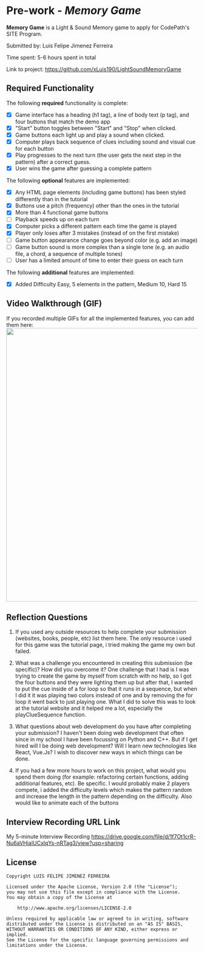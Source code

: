 # Pre-work - *Memory Game*

**Memory Game** is a Light & Sound Memory game to apply for CodePath's SITE Program. 

Submitted by: Luis Felipe Jimenez Ferreira

Time spent: 5-6 hours spent in total

Link to project: https://github.com/xLuis190/LightSoundMemoryGame

## Required Functionality

The following **required** functionality is complete:

* [x] Game interface has a heading (h1 tag), a line of body text (p tag), and four buttons that match the demo app
* [x] "Start" button toggles between "Start" and "Stop" when clicked. 
* [x] Game buttons each light up and play a sound when clicked. 
* [x] Computer plays back sequence of clues including sound and visual cue for each button
* [x] Play progresses to the next turn (the user gets the next step in the pattern) after a correct guess. 
* [x] User wins the game after guessing a complete pattern

The following **optional** features are implemented:

* [x] Any HTML page elements (including game buttons) has been styled differently than in the tutorial
* [x] Buttons use a pitch (frequency) other than the ones in the tutorial
* [x] More than 4 functional game buttons
* [ ] Playback speeds up on each turn
* [x] Computer picks a different pattern each time the game is played
* [x] Player only loses after 3 mistakes (instead of on the first mistake)
* [ ] Game button appearance change goes beyond color (e.g. add an image)
* [ ] Game button sound is more complex than a single tone (e.g. an audio file, a chord, a sequence of multiple tones)
* [ ] User has a limited amount of time to enter their guess on each turn

The following **additional** features are implemented:

- [x] Added Difficulty Easy, 5 elements in the pattern, Medium 10, Hard 15

## Video Walkthrough (GIF)

If you recorded multiple GIFs for all the implemented features, you can add them here:
<img src="http://g.recordit.co/RhMk1KubfK.gif" width=720>

## Reflection Questions
1. If you used any outside resources to help complete your submission (websites, books, people, etc) list them here. 
The only resource i used for this game was the tutorial page, i tried making the game my own but failed.

2. What was a challenge you encountered in creating this submission (be specific)? How did you overcome it? 
One challenge that I had is I was trying to create the game by myself from scratch with no help, so I got the four buttons and they were lighting them up but after that, I wanted to put the cue inside of a for loop so that it runs in a sequence, but when I did it it was playing two colors instead of one and by removing the for loop it went back to just playing one. What I did to solve this was to look at the tutorial website and it helped me a lot, especially the playClueSequence function.

3. What questions about web development do you have after completing your submission? 
I haven't been doing web development that often since in my school I have been focussing on Python and C++. But if I get hired will I be doing web development? Will I learn new technologies like React, Vue.Js? I wish to discover new ways in which things can be done. 

4. If you had a few more hours to work on this project, what would you spend them doing (for example: refactoring certain functions, adding additional features, etc). Be specific. 
I would probably make 2 players compete, i added the difficulty levels which makes the pattern random and increase the length in the pattern depending on the difficulty. 
Also would like to animate each of the buttons 


## Interview Recording URL Link

My 5-minute Interview Recording https://drive.google.com/file/d/1f7Ot1crR-Nu6aVHiaIUCxlqYs-nRTag3/view?usp=sharing


## License

    Copyright LUIS FELIPE JIMENEZ FERREIRA

    Licensed under the Apache License, Version 2.0 (the "License");
    you may not use this file except in compliance with the License.
    You may obtain a copy of the License at

        http://www.apache.org/licenses/LICENSE-2.0

    Unless required by applicable law or agreed to in writing, software
    distributed under the License is distributed on an "AS IS" BASIS,
    WITHOUT WARRANTIES OR CONDITIONS OF ANY KIND, either express or implied.
    See the License for the specific language governing permissions and
    limitations under the License.
